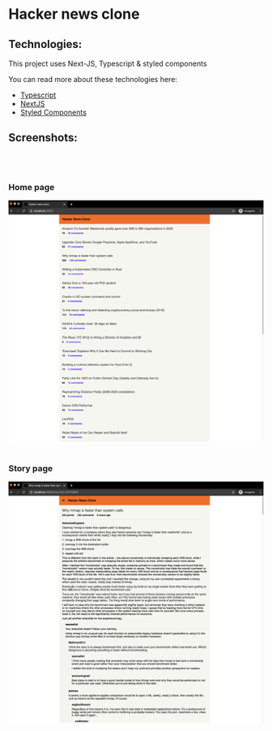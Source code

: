 # Hacker news clone 

## Technologies: 

This project uses Next-JS, Typescript & styled components

You can read more about these technologies here:
- [Typescript](https://www.typescriptlang.org/)
- [NextJS](https://nextjs.org/)
- [Styled Components](https://www.styled-components.com/)
  <br />


## Screenshots: 
<br />
<br />


### Home page
![Home Page of hacker news clone](./static/images/homePage.png)
<br />
<br />


### Story page
![](./static/images/StoryPage.png)

